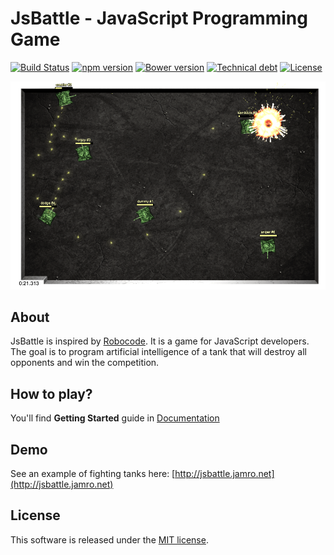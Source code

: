 # JsBattle - JavaScript Programming Game

[![Build Status](https://travis-ci.org/jamro/jsbattle.svg?branch=master)](https://travis-ci.org/jamro/jsbattle)
[![npm version](https://badge.fury.io/js/jsbattle.svg)](https://badge.fury.io/js/jsbattle)
[![Bower version](https://badge.fury.io/bo/jsbattle.svg)](https://badge.fury.io/bo/jsbattle)
[![Technical debt](https://sonarcloud.io/api/badges/measure?key=jamro-github%3Ajsbattle&metric=sqale_debt_ratio)](https://sonarcloud.io/dashboard?id=jamro-github%3Ajsbattle)
[![License](https://img.shields.io/github/license/jamro/jsbattle.svg)](https://opensource.org/licenses/MIT)

![alt text](/docs/img/screenshot.png)

## About
JsBattle is inspired by [Robocode](http://robocode.sourceforge.net/). It is a game for JavaScript developers. The goal is to program artificial intelligence of a tank that will destroy all opponents and win the competition.

## How to play?

You'll find **Getting Started** guide in [Documentation](/docs/README.md)

## Demo

See an example of fighting tanks here: [http://jsbattle.jamro.net](http://jsbattle.jamro.net)

## License

This software is released under the [MIT license](https://opensource.org/licenses/MIT).
